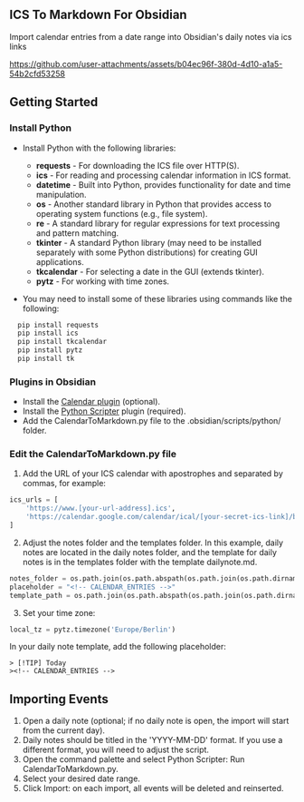 ## ICS To Markdown For Obsidian
Import calendar entries from a date range into Obsidian's daily notes via ics links

https://github.com/user-attachments/assets/b04ec96f-380d-4d10-a1a5-54b2cfd53258

## Getting Started

### Install Python
- Install Python with the following libraries:
  - **requests** - For downloading the ICS file over HTTP(S).
  - **ics** - For reading and processing calendar information in ICS format.
  - **datetime** - Built into Python, provides functionality for date and time manipulation.
  - **os** - Another standard library in Python that provides access to operating system functions (e.g., file system).
  - **re** - A standard library for regular expressions for text processing and pattern matching.
  - **tkinter** - A standard Python library (may need to be installed separately with some Python distributions) for creating GUI applications.
  - **tkcalendar** - For selecting a date in the GUI (extends tkinter).
  - **pytz** - For working with time zones.
  
- You may need to install some of these libraries using commands like the following:

```bash
  pip install requests
  pip install ics
  pip install tkcalendar
  pip install pytz
  pip install tk
```

### Plugins in Obsidian
- Install the [Calendar plugin](https://github.com/liamcain/obsidian-calendar-plugin) (optional).
- Install the [Python Scripter](https://github.com/nickrallison/obsidian-python-scripter) plugin (required).
- Add the CalendarToMarkdown.py file to the .obsidian/scripts/python/ folder.

### Edit the CalendarToMarkdown.py file
1. Add the URL of your ICS calendar with apostrophes and separated by commas, for example:

```python
ics_urls = [
    'https://www.[your-url-address].ics',
    'https://calendar.google.com/calendar/ical/[your-secret-ics-link]/basic.ics',
]
```

2. Adjust the notes folder and the templates folder. In this example, daily notes are located in the daily notes folder, and the template for daily notes is in the templates folder with the template dailynote.md.

```python
notes_folder = os.path.join(os.path.abspath(os.path.join(os.path.dirname(__file__), '..', '..', '..')), 'daily notes')
placeholder = "<!-- CALENDAR_ENTRIES -->"
template_path = os.path.join(os.path.abspath(os.path.join(os.path.dirname(__file__), '..', '..', '..')), 'templates', 'dailynote.md')
```

3. Set your time zone:

```python
local_tz = pytz.timezone('Europe/Berlin')
```

In your daily note template, add the following placeholder:

```
> [!TIP] Today
><!-- CALENDAR_ENTRIES -->
```

## Importing Events
1. Open a daily note (optional; if no daily note is open, the import will start from the current day).
2. Daily notes should be titled in the 'YYYY-MM-DD' format. If you use a different format, you will need to adjust the script.
3. Open the command palette and select Python Scripter: Run CalendarToMarkdown.py.
4. Select your desired date range.
5. Click Import: on each import, all events will be deleted and reinserted.
